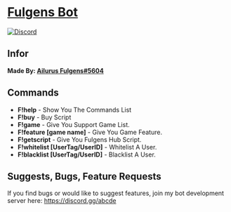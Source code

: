 # [Fulgens Bot](https://giveawaybot.party)

[![Discord](https://discordapp.com/api/guilds/628224935608975370/widget.png)](https://discordapp.com/invite/Pandas)

## Infor
**Made By: [Ailurus Fulgens#5604](https://discordapp.com)**

## Commands
* **F!help** - Show You The Commands List
* **F!buy** - Buy Script
* **F!game** - Give You Support Game List.
* **F!feature [game name]** - Give You Game Feature.
* **F!getscript** - Give You Fulgens Hub Script.
* **F!whitelist [UserTag/UserID]** - Whitelist A User.
* **F!blacklist [UserTag/UserID]** - Blacklist A User.

## Suggests, Bugs, Feature Requests
If you find bugs or would like to suggest features, join my bot development server here: https://discord.gg/abcde
